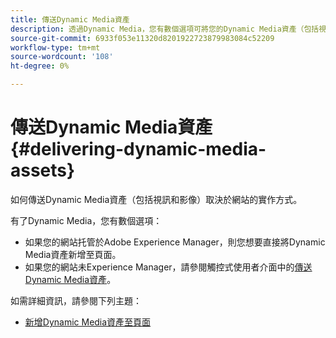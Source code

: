 ```yaml
---
title: 傳送Dynamic Media資產
description: 透過Dynamic Media，您有數個選項可將您的Dynamic Media資產（包括視訊和影像）傳遞至您的網站。
source-git-commit: 6933f053e11320d8201922723879983084c52209
workflow-type: tm+mt
source-wordcount: '108'
ht-degree: 0%

---
```



# 傳送Dynamic Media資產{#delivering-dynamic-media-assets}

如何傳送Dynamic Media資產（包括視訊和影像）取決於網站的實作方式。

有了Dynamic Media，您有數個選項：

* 如果您的網站托管於Adobe Experience Manager，則您想要直接將Dynamic Media資產新增至頁面。
* 如果您的網站未Experience Manager，請參閱觸控式使用者介面中的[傳送Dynamic Media資產](/help/assets/dynamic-media/delivering-dynamic-media-assets.md)。

如需詳細資訊，請參閱下列主題：

* [新增Dynamic Media資產至頁面](/help/assets/dynamic-media/adding-dynamic-media-assets-to-pages.md)

